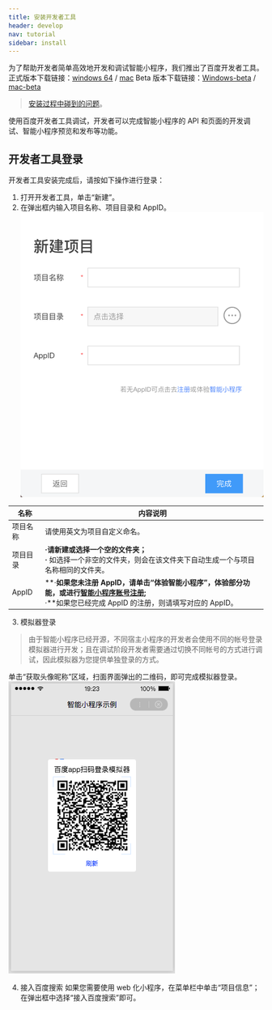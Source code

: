 ```yaml
---
title: 安装开发者工具
header: develop
nav: tutorial
sidebar: install
---
```

为了帮助开发者简单高效地开发和调试智能小程序，我们推出了百度开发者工具。
正式版本下载链接：[windows 64](http://smartprogram.baidu.com/mappconsole/api/devDownload?system=windows&type=online) / [mac](http://smartprogram.baidu.com/mappconsole/api/devDownload?system=mac&type=online)
Beta 版本下载链接：[Windows-beta](http://smartprogram.baidu.com/mappconsole/api/devDownload?system=windows&type=beta) / [mac-beta](http://smartprogram.baidu.com/mappconsole/api/devDownload?system=mac&type=beta)

> <a href="https://smartapp.baidu.com/docs/develop/tutorial/faq/">安装过程中碰到的问题</a>。

使用百度开发者工具调试，开发者可以完成智能小程序的 API 和页面的开发调试、智能小程序预览和发布等功能。
## 开发者工具登录

开发者工具安装完成后，请按如下操作进行登录：
1. 打开开发者工具，单击“新建”。
2. 在弹出框内输入项目名称、项目目录和 AppID。
 ![图片](../../../img/tool/工具03.png)

|名称|内容说明|
|--|--|
|项目名称|请使用英文为项目自定义命名。|
|项目目录|**·**请新建或选择一个空的文件夹；<br>**·** 如选择一个非空的文件夹，则会在该文件夹下自动生成一个与项目名称相同的文件夹。|
|AppID|**·**如果您未注册 AppID，请单击“体验智能小程序”，体验部分功能，或进行<a href="https://smartprogram.baidu.com/docs/introduction/register/">智能小程序账号注册</a>;<br>**·**如果您已经完成 AppID 的注册，则请填写对应的 AppID。|

3. 模拟器登录

> 由于智能小程序已经开源，不同宿主小程序的开发者会使用不同的帐号登录模拟器进行开发；且在调试阶段开发者需要通过切换不同帐号的方式进行调试，因此模拟器为您提供单独登录的方式。

单击“获取头像昵称”区域，扫面界面弹出的二维码，即可完成模拟器登录。
 ![图片](../../../img/tool/模拟器.png)

4. 接入百度搜索
如果您需要使用 web 化小程序，在菜单栏中单击“项目信息”；在弹出框中选择“接入百度搜索”即可。

